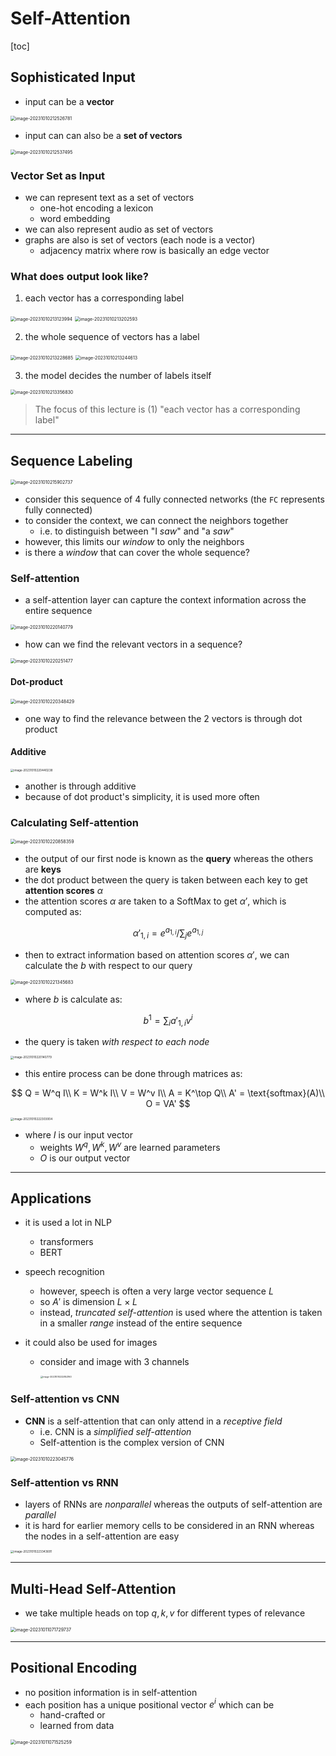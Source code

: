 # Self-Attention

[toc]

## Sophisticated Input

- input can be a **vector**

<img src="images/image-20231010212526781.png" alt="image-20231010212526781" style="zoom:50%;" />

- input can can also be a **set of vectors**

<img src="images/image-20231010212537495.png" alt="image-20231010212537495" style="zoom:50%;" />

### Vector Set as Input 

- we can represent text as a set of vectors
  - one-hot encoding a lexicon
  - word embedding
- we can also represent audio as set of vectors 
- graphs are also is set of vectors (each node is a vector)
  - adjacency matrix where row is basically an edge vector

### What does output look like?

1. each vector has a corresponding label

<img src="images/image-20231010213123994.png" alt="image-20231010213123994" style="zoom: 50%;" />

<img src="images/image-20231010213202593.png" alt="image-20231010213202593" style="zoom:50%;" />

2. the whole sequence of vectors has a label

<img src="images/image-20231010213228685.png" alt="image-20231010213228685" style="zoom:50%;" />

<img src="images/image-20231010213244613.png" alt="image-20231010213244613" style="zoom:50%;" />

3. the model decides the number of labels itself

<img src="images/image-20231010213356830.png" alt="image-20231010213356830" style="zoom:50%;" />

> The focus of this lecture is (1) "each vector has a corresponding label"

---

## Sequence Labeling

<img src="images/image-20231010215902737.png" alt="image-20231010215902737" style="zoom:50%;" />

- consider this sequence of 4 fully connected networks (the `FC` represents fully connected)
- to consider the context, we can connect the neighbors together 
  - i.e. to distinguish between "I *saw*" and "a *saw*"
- however, this limits our *window* to only the neighbors
- is there a *window* that can cover the whole sequence?

### Self-attention

- a self-attention layer can capture the context information across the entire sequence

<img src="images/image-20231010220140779.png" alt="image-20231010220140779" style="zoom:50%;" />

- how can we find the relevant vectors in a sequence?

<img src="images/image-20231010220251477.png" alt="image-20231010220251477" style="zoom:50%;" />

#### Dot-product

<img src="images/image-20231010220348429.png" alt="image-20231010220348429" style="zoom:50%;" />

- one way to find the relevance between the 2 vectors is through dot product

#### Additive

<img src="images/image-20231010220440238.png" alt="image-20231010220440238" style="zoom:33%;" />

- another is through additive
- because of dot product's simplicity, it is used more often

### Calculating Self-attention

<img src="images/image-20231010220858359.png" alt="image-20231010220858359" style="zoom:50%;" />

- the output of our first node is known as the **query** whereas the others are **keys**
- the dot product between the query is taken between each key to get **attention scores** $\alpha$
- the attention scores $\alpha$ are taken to a SoftMax to get $\alpha'$, which is computed as:

$$
\alpha'_{1,i} = e^{a_{1,i}} / \sum_j e^{a_{1,j}}
$$

- then to extract information based on attention scores $\alpha'$, we can calculate the $b$ with respect to our query

<img src="images/image-20231010221345683.png" alt="image-20231010221345683" style="zoom:50%;" />

- where $b$ is calculate as:

$$
b^1 = \sum_i a'_{1,i}v^i
$$

- the query is taken *with respect to each node*

<img src="images/image-20231010220140779.png" alt="image-20231010220140779" style="zoom:33%;" />

- this entire process can be done through matrices as:

$$
Q = W^q I\\
K = W^k I\\
V = W^v I\\
A = K^\top Q\\
A' = \text{softmax}(A)\\
O = VA'
$$

<img src="images/image-20231010222303004.png" alt="image-20231010222303004" style="zoom:33%;" />

- where $I$ is our input vector
  - weights $W^q,W^k,W^v$ are learned parameters 
  - $O$ is our output vector

---

## Applications

- it is used a lot in NLP

  - transformers
  - BERT

- speech recognition

  - however, speech is often a very large vector sequence $L$
  - so $A'$ is dimension $L \times L$
  - instead, *truncated self-attention* is used where the attention is taken in a smaller *range* instead of the entire sequence

- it could also be used for images

  - consider and image with 3 channels

    <img src="images/image-20231010222852160.png" alt="image-20231010222852160" style="zoom:25%;" />

### Self-attention vs CNN

- **CNN** is a self-attention that can only attend in a *receptive field*
  - i.e. CNN is a *simplified self-attention*
  - Self-attention is the complex version of CNN

<img src="images/image-20231010223045776.png" alt="image-20231010223045776" style="zoom:50%;" />

### Self-attention vs RNN

- layers of RNNs are *nonparallel* whereas the outputs of self-attention are *parallel*
- it is hard for earlier memory cells to be considered in an RNN whereas the nodes in a self-attention are easy 

<img src="images/image-20231010223343691.png" alt="image-20231010223343691" style="zoom:33%;" />

---

## Multi-Head Self-Attention

- we take multiple heads on top $q,k,v$ for different types of relevance

<img src="images/image-20231011071729737.png" alt="image-20231011071729737" style="zoom:50%;" />

---

## Positional Encoding

- no position information is in self-attention
- each position has a unique positional vector $e^i$ which can be
  - hand-crafted or
  - learned from data

<img src="images/image-20231011071525259.png" alt="image-20231011071525259" style="zoom:50%;" />
